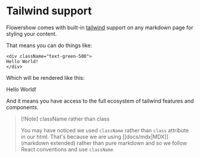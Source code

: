 # Tailwind support

Flowershow comes with built-in [tailwind](https://tailwindcss.com) support on any markdown page for styling your content.

That means you can do things like:

```hmtl
<div className="text-green-500">
Hello World!
</div>
```

Which will be rendered like this:
<div className="text-green-500">
Hello World!
</div>

And it means you have access to the full ecosystem of tailwind features and components.

>[!Note] className rather than class
>
> You may have noticed we used `className` rather than `class` attribute in our html. That's because we are using [[docs/mdx|MDX]] (markdown extended) rather than pure markdown and so we follow React conventions and use `className` 
